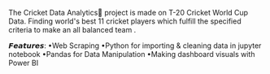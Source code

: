The Cricket Data Analytics🏏 project is made on T-20 Cricket World Cup Data.
Finding world's best 11 cricket players which fulfill the specified criteria to make an all balanced team .

𝙁𝙚𝙖𝙩𝙪𝙧𝙚𝙨:
•Web Scraping 
•Python for importing & cleaning data in jupyter notebook
•Pandas for Data Manipulation
•Making dashboard visuals with Power BI

